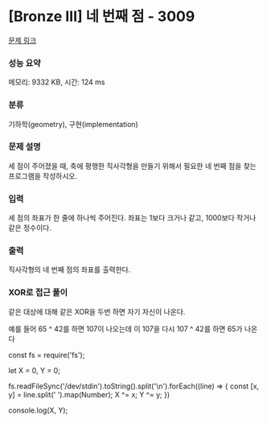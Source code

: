 # [Bronze III] 네 번째 점 - 3009 

[문제 링크](https://www.acmicpc.net/problem/3009) 

### 성능 요약

메모리: 9332 KB, 시간: 124 ms

### 분류

기하학(geometry), 구현(implementation)

### 문제 설명

<p>세 점이 주어졌을 때, 축에 평행한 직사각형을 만들기 위해서 필요한 네 번째 점을 찾는 프로그램을 작성하시오.</p>

### 입력 

 <p>세 점의 좌표가 한 줄에 하나씩 주어진다. 좌표는 1보다 크거나 같고, 1000보다 작거나 같은 정수이다.</p>

### 출력 

 <p>직사각형의 네 번째 점의 좌표를 출력한다.</p>


### XOR로 접근 풀이

같은 대상에 대해 같은 XOR을 두번 하면 자기 자신이 나온다.

예를 들어 65 ^ 42를 하면 107이 나오는데
이 107을 다시 107 ^ 42를 하면 65가 나온다

const fs = require('fs');

let X = 0, Y = 0;

fs.readFileSync('/dev/stdin').toString().split('\n').forEach((line) => {
    const [x, y] = line.split(' ').map(Number);
    X ^= x;
    Y ^= y;
})

console.log(X, Y);

